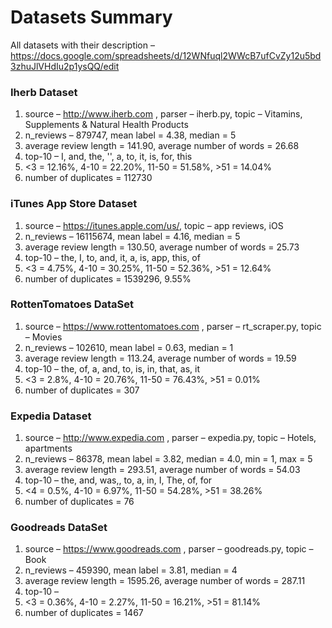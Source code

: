 # Datasets Summary

All datasets with their description – https://docs.google.com/spreadsheets/d/12WNfuql2WWcB7ufCvZy12u5bd3zhuJlVHdIu2p1ysQQ/edit

### Iherb Dataset
1. source – http://www.iherb.com , parser – iherb.py, topic – Vitamins, Supplements & Natural Health Products
2. n_reviews – 879747, mean label = 4.38, median = 5
3. average review length = 141.90, average number of words = 26.68
4. top-10 – I, and, the, '', a, to, it, is, for, this
5. <3 = 12.16%, 4-10 = 22.20%, 11-50 = 51.58%, >51 = 14.04%
6. number of duplicates = 112730

### iTunes App Store Dataset
1. source – https://itunes.apple.com/us/, topic – app reviews, iOS
2. n_reviews – 16115674, mean label = 4.16, median = 5
3. average review length = 130.50, average number of words = 25.73
4. top-10 – the, I, to, and, it, a, is, app, this, of
5. <3 = 4.75%, 4-10 = 30.25%, 11-50 = 52.36%, >51 = 12.64%
6. number of duplicates = 1539296, 9.55%

### RottenTomatoes DataSet
1. source – https://www.rottentomatoes.com , parser – rt_scraper.py, topic – Movies
2. n_reviews – 102610, mean label = 0.63, median = 1
3. average review length = 113.24, average number of words = 19.59
4. top-10 – the, of, a, and, to, is, in, that, as, it
5. <3 = 2.8%, 4-10 = 20.76%, 11-50 = 76.43%, >51 = 0.01%
6. number of duplicates = 307

### Expedia Dataset
1. source – http://www.expedia.com , parser – expedia.py, topic – Hotels, apartments
2. n_reviews – 86378, mean label = 3.82, median = 4.0, min = 1, max = 5
3. average review length = 293.51, average number of words = 54.03
4. top-10 – the, and, was,, to, a, in, I, The, of, for
4. <4 = 0.5%, 4-10 = 6.97%, 11-50 = 54.28%, >51 = 38.26%
5. number of duplicates = 76

### Goodreads DataSet
1. source – https://www.goodreads.com , parser – goodreads.py, topic – Book
2. n_reviews – 459390, mean label = 3.81, median = 4
3. average review length = 1595.26, average number of words = 287.11
4. top-10 – 
5. <3 = 0.36%, 4-10 = 2.27%, 11-50 = 16.21%, >51 = 81.14%
6. number of duplicates = 1467
